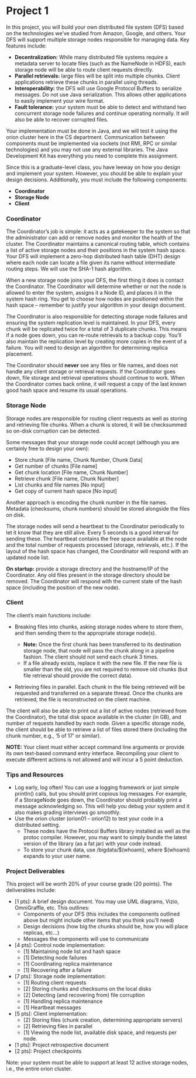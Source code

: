 # Project 1
In this project, you will build your own distributed file system (DFS) based on the technologies we’ve studied from Amazon, Google, and others. Your DFS will support multiple storage nodes responsible for managing data. Key features include:

* **Decentralization:** While many distributed file systems require a metadata server to locate files (such as the NameNode in HDFS), each storage node will be able to route client requests directly.
* **Parallel retrievals:** large files will be split into multiple chunks. Client applications retrieve these chunks in parallel using threads.
* **Interoperability:** the DFS will use Google Protocol Buffers to serialize messages. Do not use Java serialization. This allows other applications to easily implement your wire format.
* **Fault tolerance:** your system must be able to detect and withstand two concurrent storage node failures and continue operating normally. It will also be able to recover corrupted files.

Your implementation must be done in Java, and we will test it using the orion cluster here in the CS department. Communication between components must be implemented via sockets (not RMI, RPC or similar technologies) and you may not use any external libraries. The Java Development Kit has everything you need to complete this assignment.

Since this is a graduate-level class, you have leeway on how you design and implement your system. However, you should be able to explain your design decisions. Additionally, you must include the following components:

 * **Coordinator**
 * **Storage Node**
 * **Client**
### Coordinator
The Coordinator’s job is simple: it acts as a gatekeeper to the system so that the administrator can add or remove nodes and monitor the health of the cluster. The Coordinator maintains a canonical routing table, which contains a list of active storage nodes and their positions in the system hash space. Your DFS will implement a zero-hop distributed hash table (DHT) design where each node can locate a file given its name without intermediate routing steps. We will use the SHA-1 hash algorithm.

When a new storage node joins your DFS, the first thing it does is contact the Coordinator. The Coordinator will determine whether or not the node is allowed to enter the system, assigns it a Node ID, and places it in the system hash ring. You get to choose how nodes are positioned within the hash space – remember to justify your algorithm in your design document.

The Coordinator is also responsible for detecting storage node failures and ensuring the system replication level is maintained. In your DFS, every chunk will be replicated twice for a total of 3 duplicate chunks. This means if a node goes down, you can re-route retrievals to a backup copy. You’ll also maintain the replication level by creating more copies in the event of a failure. You will need to design an algorithm for determining replica placement.

The Coordinator should **never** see any files or file names, and does not handle any client storage or retrieval requests. If the Coordinator goes down, file storage and retrieval operations should continue to work. When the Coordinator comes back online, it will request a copy of the last known good hash space and resume its usual operations.

### Storage Node
Storage nodes are responsible for routing client requests as well as storing and retrieving file chunks. When a chunk is stored, it will be checksummed so on-disk corruption can be detected.

Some messages that your storage node could accept (although you are certainly free to design your own):
* Store chunk [File name, Chunk Number, Chunk Data]
* Get number of chunks [File name]
* Get chunk location [File name, Chunk Number]
* Retrieve chunk [File name, Chunk Number]
* List chunks and file names [No input]
* Get copy of current hash space [No input]

Another approach is encoding the chunk number in the file names. Metadata (checksums, chunk numbers) should be stored alongside the files on disk.

The storage nodes will send a heartbeat to the Coordinator periodically to let it know that they are still alive. Every 5 seconds is a good interval for sending these. The heartbeat contains the free space available at the node and the total number of requests processed (storage, retrievals, etc.). If the layout of the hash space has changed, the Coordinator will respond with an updated node list.

**On startup:** provide a storage directory and the hostname/IP of the Coordinator. Any old files present in the storage directory should be removed. The Coordinator will respond with the current state of the hash space (including the position of the new node).

### Client
The client’s main functions include:

* Breaking files into chunks, asking storage nodes where to store them, and then sending them to the appropriate storage node(s).
  * **Note:** Once the first chunk has been transferred to its destination storage node, that node will pass the chunk along in a pipeline fashion. The client should not send each chunk 3 times.
  * If a file already exists, replace it with the new file. If the new file is smaller than the old, you are not required to remove old chunks (but file retrieval should provide the correct data).
 
 * Retrieving files in parallel. Each chunk in the file being retrieved will be requested and transferred on a separate thread. Once the chunks are retrieved, the file is reconstructed on the client machine.
 
The client will also be able to print out a list of active nodes (retrieved from the Coordinator), the total disk space available in the cluster (in GB), and number of requests handled by each node. Given a specific storage node, the client should be able to retrieve a list of files stored there (including the chunk number, e.g., ‘5 of 17’ or similar).

**NOTE:** Your client must either accept command line arguments or provide its own text-based command entry interface. Recompiling your client to execute different actions is not allowed and will incur a 5 point deduction.
### Tips and Resources
* Log early, log often! You can use a logging framework or just simple println() calls, but you should print copious log messages. For example, if a StorageNode goes down, the Coordinator should probably print a message acknowledging so. This will help you debug your system and it also makes grading interviews go smoothly.
* Use the orion cluster (orion01 – orion12) to test your code in a distributed setting.
  * These nodes have the Protocol Buffers library installed as well as the protoc compiler. However, you may want to simply bundle the latest version of the library (as a fat jar) with your code instead.
  * To store your chunk data, use /bigdata/$(whoami), where $(whoami) expands to your user name.
  

### Project Deliverables
This project will be worth 20% of your course grade (20 points). The deliverables include:
* [1 pts]: A brief design document. You may use UML diagrams, Vizio, OmniGraffle, etc. This outlines:
  * Components of your DFS (this includes the components outlined above but might include other items that you think you’ll need)
  * Design decisions (how big the chunks should be, how you will place replicas, etc…)
  * Messages the components will use to communicate
* [4 pts]: Control node implementation:
   * [1] Maintaining node list and hash space
   * [1] Detecting node failures
   * [1] Coordinating replica maintenance
   * [1] Recovering after a failure
* [7 pts]: Storage node implementation:
    * [1] Routing client requests
    * [2] Storing chunks and checksums on the local disks
    * [2] Detecting (and recovering from) file corruption
    * [1] Handling replica maintenance
    * [1] Heartbeat messages
* [5 pts]: Client implementation:
   * [2] Storing files (chunk creation, determining appropriate servers)<br>
   * [2] Retrieving files in parallel<br>
   * [1] Viewing the node list, available disk space, and requests per node.<br>
 * [1 pts]: Project retrospective document<br>
 * [2 pts]: Project checkpoints<br>

Note: your system must be able to support at least 12 active storage nodes, i.e., the entire orion cluster.
